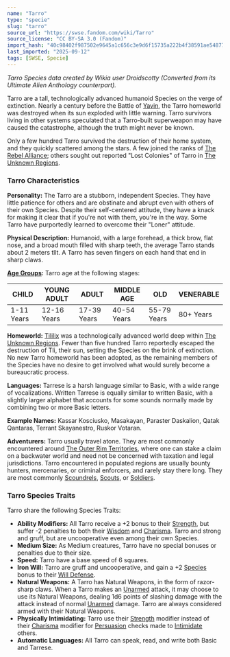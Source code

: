 ```yaml
---
name: "Tarro"
type: "specie"
slug: "tarro"
source_url: "https://swse.fandom.com/wiki/Tarro"
source_license: "CC BY-SA 3.0 (Fandom)"
import_hash: "40c98402f987502e9645a1c656c3e9d6f15735a222b4f38591ae54877f094d3b"
last_imported: "2025-09-12"
tags: [SWSE, Specie]
---
```

*Tarro Species data created by Wikia user Droidscotty (Converted from its Ultimate Alien Anthology counterpart).*

Tarro are a tall, technologically advanced humanoid Species on the verge of extinction. Nearly a century before the Battle of [Yavin](https://swse.fandom.com/wiki/Yavin), the Tarro homeworld was destroyed when its sun exploded with little warning. Tarro survivors living in other systems speculated that a Tarro-built superweapon may have caused the catastrophe, although the truth might never be known.

Only a few hundred Tarro survived the destruction of their home system, and they quickly scattered among the stars. A few joined the ranks of [The Rebel Alliance](https://swse.fandom.com/wiki/The_Rebel_Alliance); others sought out reported "Lost Colonies" of Tarro in [The Unknown Regions](https://swse.fandom.com/wiki/The_Unknown_Regions).
### Tarro Characteristics
**Personality:** The Tarro are a stubborn, independent Species. They have little patience for others and are obstinate and abrupt even with others of their own Species. Despite their self-centered attitude, they have a knack for making it clear that if you're not with them, you're in the way. Some Tarro have purportedly learned to overcome their "Loner" attitude.

**Physical Description:** Humanoid, with a large forehead, a thick brow, flat nose, and a broad mouth filled with sharp teeth, the average Tarro stands about 2 meters tllt. A Tarro has seven fingers on each hand that end in sharp claws.

**[Age Groups](https://swse.fandom.com/wiki/Age_Groups):** Tarro age at the following stages:

| CHILD | YOUNG ADULT | ADULT | MIDDLE AGE | OLD | VENERABLE |
| --- | --- | --- | --- | --- | --- |
| 1-11 Years | 12-16 Years | 17-39 Years | 40-54 Years | 55-79 Years | 80+ Years |

**Homeworld:** [Tililix](https://swse.fandom.com/wiki/Tililix) was a technologically advanced world deep within [The Unknown Regions](https://swse.fandom.com/wiki/The_Unknown_Regions). Fewer than five hundred Tarro reportedly escaped the destruction of Tli, their sun, setting the Species on the brink of extinction. No new Tarro homeworld has been adopted, as the remaining members of the Species have no desire to get involved what would surely become a bureaucratic process.

**Languages:** Tarrese is a harsh language similar to Basic, with a wide range of vocalizations. Written Tarrese is equally similar to written Basic, with a slightly larger alphabet that accounts for some sounds normally made by combining two or more Basic letters.

**Example Names:** Kassar Kosciusko, Masakayan, Paraster Daskalion, Qatak Qantaras, Terrant Skayanestro, Ruskor Votaran.

**Adventurers:** Tarro usually travel atone. They are most commonly encountered around [The Outer Rim Territories](https://swse.fandom.com/wiki/The_Outer_Rim_Territories), where one can stake a claim on a backwater world and need not be concerned with taxation and legal jurisdictions. Tarro encountered in populated regions are usually bounty hunters, mercenaries, or criminal enforcers, and rarely stay there long. They are most commonly [Scoundrels](https://swse.fandom.com/wiki/Scoundrels), [Scouts](https://swse.fandom.com/wiki/Scouts), or [Soldiers](https://swse.fandom.com/wiki/Soldiers).
### Tarro Species Traits
Tarro share the following Species Traits:
- **Ability Modifiers:** All Tarro receive a +2 bonus to their [Strength](https://swse.fandom.com/wiki/Strength), but suffer -2 penalties to both their [Wisdom](https://swse.fandom.com/wiki/Wisdom) and [Charisma](https://swse.fandom.com/wiki/Charisma). Tarro and strong and gruff, but are uncooperative even among their own Species.
- **Medium Size:** As Medium creatures, Tarro have no special bonuses or penalties due to their size.
- **Speed:** Tarro have a base speed of 6 squares.
- **Iron Will:** Tarro are gruff and uncooperative, and gain a +2 [Species](https://swse.fandom.com/wiki/Species) bonus to their [Will Defense](https://swse.fandom.com/wiki/Will_Defense).
- **Natural Weapons:** A Tarro has Natural Weapons, in the form of razor-sharp claws. When a Tarro makes an [Unarmed](https://swse.fandom.com/wiki/Unarmed) attack, it may choose to use its Natural Weapons, dealing 1d6 points of slashing damage with the attack instead of normal [Unarmed](https://swse.fandom.com/wiki/Unarmed) damage. Tarro are always considered armed with their Natural Weapons.
- **Physically Intimidating:** Tarro use their [Strength](https://swse.fandom.com/wiki/Strength) modifier instead of their [Charisma](https://swse.fandom.com/wiki/Charisma) modifier for [Persuasion](https://swse.fandom.com/wiki/Persuasion) checks made to [Intimidate](https://swse.fandom.com/wiki/Intimidate) others.
- **Automatic Languages:** All Tarro can speak, read, and write both Basic and Tarrese.